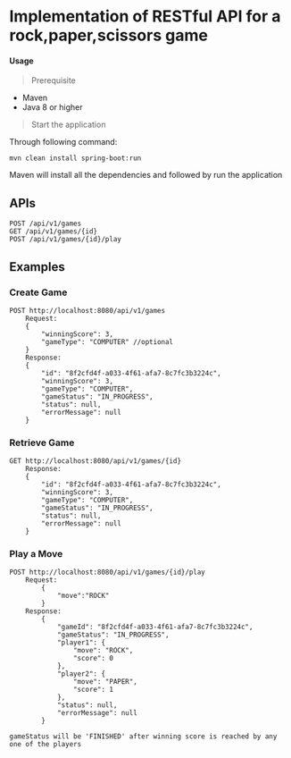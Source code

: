 # Implementation of RESTful API for a rock,paper,scissors game


#### Usage

> Prerequisite
- Maven 
- Java 8 or higher 

> Start the application

Through following command:

    mvn clean install spring-boot:run 
    
Maven will install all the dependencies and followed by run the application


## APIs
    POST /api/v1/games
    GET /api/v1/games/{id}
    POST /api/v1/games/{id}/play
    

## Examples

### Create Game 
    POST http://localhost:8080/api/v1/games
        Request: 
        {
        	"winningScore": 3,
        	"gameType": "COMPUTER" //optional
        }
        Response: 
        {
            "id": "8f2cfd4f-a033-4f61-afa7-8c7fc3b3224c",
            "winningScore": 3,
            "gameType": "COMPUTER",
            "gameStatus": "IN_PROGRESS",
            "status": null,
            "errorMessage": null
        }
  

### Retrieve Game
    GET http://localhost:8080/api/v1/games/{id}  
        Response: 
        {
            "id": "8f2cfd4f-a033-4f61-afa7-8c7fc3b3224c",
            "winningScore": 3,
            "gameType": "COMPUTER",
            "gameStatus": "IN_PROGRESS",
            "status": null,
            "errorMessage": null
        }

### Play a Move
    POST http://localhost:8080/api/v1/games/{id}/play
        Request:
            { 
            	"move":"ROCK"
            }
        Response: 
            {
                "gameId": "8f2cfd4f-a033-4f61-afa7-8c7fc3b3224c",
                "gameStatus": "IN_PROGRESS",
                "player1": {
                    "move": "ROCK",
                    "score": 0
                },
                "player2": {
                    "move": "PAPER",
                    "score": 1
                },
                "status": null,
                "errorMessage": null
            }
            
    gameStatus will be 'FINISHED' after winning score is reached by any one of the players
        